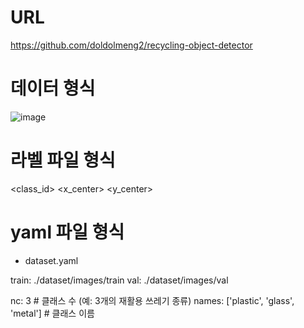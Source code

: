 # URL
https://github.com/doldolmeng2/recycling-object-detector

# 데이터 형식
![image](https://github.com/doldolmeng2/recycling-object-detector/assets/150113294/fe508fd1-6fbc-4254-86b3-ba0dd5e4e3ae)


# 라벨 파일 형식
 <class_id> <x_center> <y_center> <width> <height>

# yaml 파일 형식

- dataset.yaml

train: ./dataset/images/train
val: ./dataset/images/val

nc: 3  # 클래스 수 (예: 3개의 재활용 쓰레기 종류)
names: ['plastic', 'glass', 'metal']  # 클래스 이름
